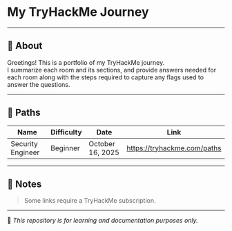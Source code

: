 # My TryHackMe Journey

---

## 📘 About
Greetings! This is a portfolio of my TryHackMe journey.  
I summarize each room and its sections, and provide answers needed for each room along with the steps required to capture any flags used to answer the questions.  

---

## 🔎 Paths
| Name              | Difficulty | Date              | Link                        |
|-------------------|------------|-------------------|-----------------------------|
| Security Engineer | Beginner   | October 16, 2025  | https://tryhackme.com/paths |

---

## 📝 Notes  
> Some links require a TryHackMe subscription.

---

🧠 *This repository is for learning and documentation purposes only.*
